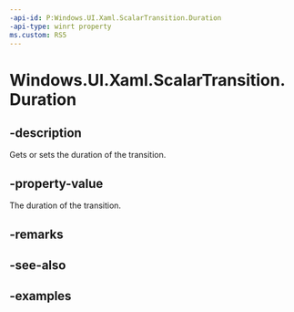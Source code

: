 ```yaml
---
-api-id: P:Windows.UI.Xaml.ScalarTransition.Duration
-api-type: winrt property
ms.custom: RS5
---
```


<!-- Property syntax.
public TimeSpan Duration { get;  set; }
-->

# Windows.UI.Xaml.ScalarTransition.Duration

## -description
Gets or sets the duration of the transition.

## -property-value

The duration of the transition.

## -remarks

## -see-also

## -examples

